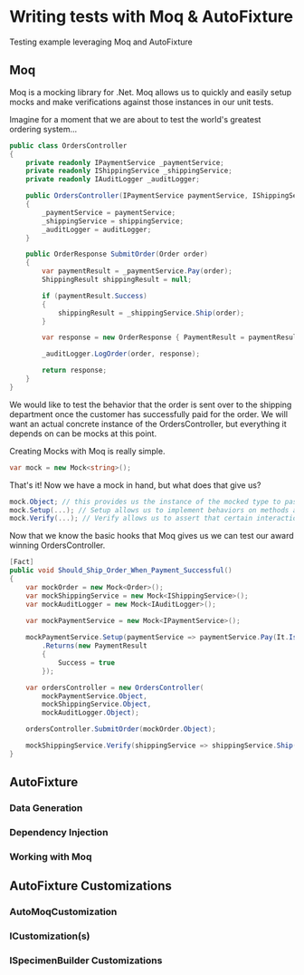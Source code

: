 # Writing tests with Moq & AutoFixture
Testing example leveraging Moq and AutoFixture

## Moq
Moq is a mocking library for .Net. Moq allows us to quickly and easily setup mocks and make verifications against those instances in our unit tests. 

Imagine for a moment that we are about to test the world's greatest ordering system...
```csharp
public class OrdersController
{
    private readonly IPaymentService _paymentService;
    private readonly IShippingService _shippingService;
    private readonly IAuditLogger _auditLogger;

    public OrdersController(IPaymentService paymentService, IShippingService shippingService, IAuditLogger auditLogger)
    {
        _paymentService = paymentService;
        _shippingService = shippingService;
        _auditLogger = auditLogger;
    }

    public OrderResponse SubmitOrder(Order order)
    {
        var paymentResult = _paymentService.Pay(order);
        ShippingResult shippingResult = null;

        if (paymentResult.Success)
        {
            shippingResult = _shippingService.Ship(order);
        }

        var response = new OrderResponse { PaymentResult = paymentResult, ShippingResult = shippingResult };

        _auditLogger.LogOrder(order, response);

        return response;
    }
}
```

We would like to test the behavior that the order is sent over to the shipping department once the customer has successfully paid for the order. We will want an actual concrete instance of the OrdersController, but everything it depends on can be mocks at this point.

Creating Mocks with Moq is really simple.
```csharp
var mock = new Mock<string>();
```
That's it! Now we have a mock in hand, but what does that give us?
```csharp
mock.Object; // this provides us the instance of the mocked type to pass around and interact with
mock.Setup(...); // Setup allows us to implement behaviors on methods and properties of the mock
mock.Verify(...); // Verify allows us to assert that certain interactions with the mock instance occurred. 
```

Now that we know the basic hooks that Moq gives us we can test our award winning OrdersController.
```csharp 
[Fact]
public void Should_Ship_Order_When_Payment_Successful()
{
    var mockOrder = new Mock<Order>();
    var mockShippingService = new Mock<IShippingService>();
    var mockAuditLogger = new Mock<IAuditLogger>();

    var mockPaymentService = new Mock<IPaymentService>();
    
    mockPaymentService.Setup(paymentService => paymentService.Pay(It.IsAny<Order>()))
        .Returns(new PaymentResult 
        {
            Success = true 
        });

    var ordersController = new OrdersController(
        mockPaymentService.Object,
        mockShippingService.Object,
        mockAuditLogger.Object);

    ordersController.SubmitOrder(mockOrder.Object);

    mockShippingService.Verify(shippingService => shippingService.Ship(It.IsAny<Order>()), Times.Once);
}
```


## AutoFixture

### Data Generation

### Dependency Injection 

### Working with Moq

## AutoFixture Customizations

### AutoMoqCustomization

### ICustomization(s)

### ISpecimenBuilder Customizations

